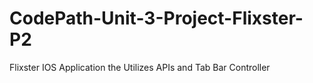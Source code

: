 # CodePath-Unit-3-Project-Flixster-P2
Flixster IOS Application the Utilizes APIs and Tab Bar Controller
